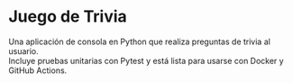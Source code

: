 # Juego de Trivia

Una aplicación de consola en Python que realiza preguntas de trivia al usuario.  
Incluye pruebas unitarias con Pytest y está lista para usarse con Docker y GitHub Actions.
